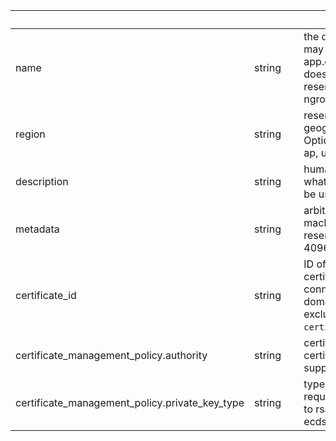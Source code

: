 
|&nbsp;|&nbsp;|&nbsp;|&nbsp;|
|---|---|---|---|
| name | string | | the domain name to reserve. It may be a full domain name like app.example.com. If the name does not contain a '.' it will reserve that subdomain on ngrok.io. |
| region | string | | reserve the domain in this geographic ngrok datacenter. Optional, default is us. (au, eu, ap, us, jp, in, sa) |
| description | string | | human-readable description of what this reserved domain will be used for |
| metadata | string | | arbitrary user-defined machine-readable data of this reserved domain. Optional, max 4096 bytes. |
| certificate_id | string | | ID of a user-uploaded TLS certificate to use for connections to targeting this domain. Optional, mutually exclusive with `certificate_management_policy`. |
| certificate_management_policy.authority | string | | certificate authority to request certificates from. The only supported value is letsencrypt. |
| certificate_management_policy.private_key_type | string | | type of private key to use when requesting certificates. Defaults to rsa, can be either rsa or ecdsa. |